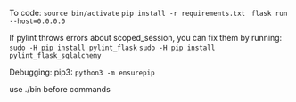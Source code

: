 To code:
`source bin/activate`
`pip install -r requirements.txt `
`flask run --host=0.0.0.0`

If pylint throws errors about scoped_session, you can fix them by running:
`sudo -H pip install pylint_flask`
`sudo -H pip install pylint_flask_sqlalchemy`

Debugging:
pip3:
`python3 -m ensurepip`

use ./bin before commands